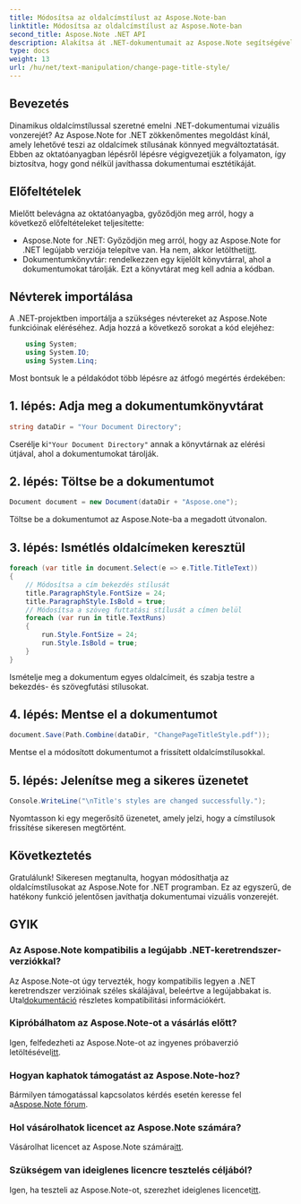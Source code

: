 ```yaml
---
title: Módosítsa az oldalcímstílust az Aspose.Note-ban
linktitle: Módosítsa az oldalcímstílust az Aspose.Note-ban
second_title: Aspose.Note .NET API
description: Alakítsa át .NET-dokumentumait az Aspose.Note segítségével! Tanulja meg könnyedén változtatni az oldalcímstílusokat. Növelje az esztétikát néhány egyszerű lépésben.
type: docs
weight: 13
url: /hu/net/text-manipulation/change-page-title-style/
---
```

## Bevezetés
Dinamikus oldalcímstílussal szeretné emelni .NET-dokumentumai vizuális vonzerejét? Az Aspose.Note for .NET zökkenőmentes megoldást kínál, amely lehetővé teszi az oldalcímek stílusának könnyed megváltoztatását. Ebben az oktatóanyagban lépésről lépésre végigvezetjük a folyamaton, így biztosítva, hogy gond nélkül javíthassa dokumentumai esztétikáját.
## Előfeltételek
Mielőtt belevágna az oktatóanyagba, győződjön meg arról, hogy a következő előfeltételeket teljesítette:
-  Aspose.Note for .NET: Győződjön meg arról, hogy az Aspose.Note for .NET legújabb verziója telepítve van. Ha nem, akkor letöltheti[itt](https://releases.aspose.com/note/net/).
- Dokumentumkönyvtár: rendelkezzen egy kijelölt könyvtárral, ahol a dokumentumokat tárolják. Ezt a könyvtárat meg kell adnia a kódban.
## Névterek importálása
A .NET-projektben importálja a szükséges névtereket az Aspose.Note funkcióinak eléréséhez. Adja hozzá a következő sorokat a kód elejéhez:
```csharp
    using System;
    using System.IO;
    using System.Linq;
```
Most bontsuk le a példakódot több lépésre az átfogó megértés érdekében:
## 1. lépés: Adja meg a dokumentumkönyvtárat
```csharp
string dataDir = "Your Document Directory";
```
 Cserélje ki`"Your Document Directory"` annak a könyvtárnak az elérési útjával, ahol a dokumentumokat tárolják.
## 2. lépés: Töltse be a dokumentumot
```csharp
Document document = new Document(dataDir + "Aspose.one");
```
Töltse be a dokumentumot az Aspose.Note-ba a megadott útvonalon.
## 3. lépés: Ismétlés oldalcímeken keresztül
```csharp
foreach (var title in document.Select(e => e.Title.TitleText))
{
    // Módosítsa a cím bekezdés stílusát
    title.ParagraphStyle.FontSize = 24;
    title.ParagraphStyle.IsBold = true;
    // Módosítsa a szöveg futtatási stílusát a címen belül
    foreach (var run in title.TextRuns)
    {
        run.Style.FontSize = 24;
        run.Style.IsBold = true;
    }
}
```
Ismételje meg a dokumentum egyes oldalcímeit, és szabja testre a bekezdés- és szövegfutási stílusokat.
## 4. lépés: Mentse el a dokumentumot
```csharp
document.Save(Path.Combine(dataDir, "ChangePageTitleStyle.pdf"));
```
Mentse el a módosított dokumentumot a frissített oldalcímstílusokkal.
## 5. lépés: Jelenítse meg a sikeres üzenetet
```csharp
Console.WriteLine("\nTitle's styles are changed successfully.");
```
Nyomtasson ki egy megerősítő üzenetet, amely jelzi, hogy a címstílusok frissítése sikeresen megtörtént.
## Következtetés
Gratulálunk! Sikeresen megtanulta, hogyan módosíthatja az oldalcímstílusokat az Aspose.Note for .NET programban. Ez az egyszerű, de hatékony funkció jelentősen javíthatja dokumentumai vizuális vonzerejét.
## GYIK
### Az Aspose.Note kompatibilis a legújabb .NET-keretrendszer-verziókkal?
Az Aspose.Note-ot úgy tervezték, hogy kompatibilis legyen a .NET keretrendszer verzióinak széles skálájával, beleértve a legújabbakat is. Utal[dokumentáció](https://reference.aspose.com/note/net/) részletes kompatibilitási információkért.
### Kipróbálhatom az Aspose.Note-ot a vásárlás előtt?
 Igen, felfedezheti az Aspose.Note-ot az ingyenes próbaverzió letöltésével[itt](https://releases.aspose.com/).
### Hogyan kaphatok támogatást az Aspose.Note-hoz?
 Bármilyen támogatással kapcsolatos kérdés esetén keresse fel a[Aspose.Note fórum](https://forum.aspose.com/c/note/28).
### Hol vásárolhatok licencet az Aspose.Note számára?
 Vásárolhat licencet az Aspose.Note számára[itt](https://purchase.aspose.com/buy).
### Szükségem van ideiglenes licencre tesztelés céljából?
 Igen, ha teszteli az Aspose.Note-ot, szerezhet ideiglenes licencet[itt](https://purchase.aspose.com/temporary-license/).